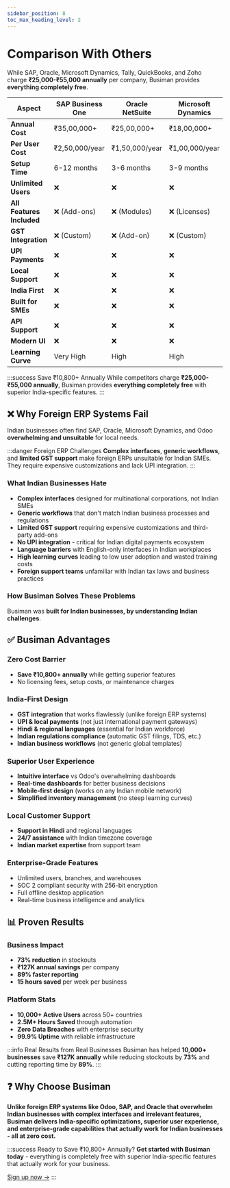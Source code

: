 ```yaml
---
sidebar_position: 8
toc_max_heading_level: 2
---
```


# Comparison With Others

While SAP, Oracle, Microsoft Dynamics, Tally, QuickBooks, and Zoho charge **₹25,000-₹55,000 annually** per company, Busiman provides **everything completely free**.

| **Aspect**                | **SAP Business One** | **Oracle NetSuite** | **Microsoft Dynamics** | **Tally ERP** | **Busiman** |
| ------------------------- | -------------------- | ------------------- | ---------------------- | ------------- | ----------- |
| **Annual Cost**           | ₹35,00,000+          | ₹25,00,000+         | ₹18,00,000+            | ₹50,000+      | **₹0**      |
| **Per User Cost**         | ₹2,50,000/year       | ₹1,50,000/year      | ₹1,00,000/year         | ₹5,000/year   | **Free**    |
| **Setup Time**            | 6-12 months          | 3-6 months          | 3-9 months             | 1-3 months    | **1 day**   |
| **Unlimited Users**       | ❌                   | ❌                  | ❌                     | ❌            | ✅          |
| **All Features Included** | ❌ (Add-ons)         | ❌ (Modules)        | ❌ (Licenses)          | ❌ (Versions) | ✅          |
| **GST Integration**       | ❌ (Custom)          | ❌ (Add-on)         | ❌ (Custom)            | ✅            | ✅          |
| **UPI Payments**          | ❌                   | ❌                  | ❌                     | ❌            | ✅          |
| **Local Support**         | ❌                   | ❌                  | ❌                     | ✅            | ✅          |
| **India First**           | ❌                   | ❌                  | ❌                     | ❌            | ✅          |
| **Built for SMEs**        | ❌                   | ❌                  | ❌                     | ❌            | ✅          |
| **API Support**           | ❌                   | ❌                  | ❌                     | ❌            | ✅          |
| **Modern UI**             | ❌                   | ❌                  | ❌                     | ❌            | ✅          |
| **Learning Curve**        | Very High            | High                | High                   | Medium        | **Low**     |

:::success Save ₹10,800+ Annually
While competitors charge **₹25,000-₹55,000 annually**, Busiman provides **everything completely free** with superior India-specific features.
:::

## ❌ Why Foreign ERP Systems Fail

Indian businesses often find SAP, Oracle, Microsoft Dynamics, and Odoo **overwhelming and unsuitable** for local needs.

:::danger Foreign ERP Challenges
**Complex interfaces**, **generic workflows**, and **limited GST support** make foreign ERPs unsuitable for Indian SMEs. They require expensive customizations and lack UPI integration.
:::

### What Indian Businesses Hate

- **Complex interfaces** designed for multinational corporations, not Indian SMEs
- **Generic workflows** that don't match Indian business processes and regulations
- **Limited GST support** requiring expensive customizations and third-party add-ons
- **No UPI integration** - critical for Indian digital payments ecosystem
- **Language barriers** with English-only interfaces in Indian workplaces
- **High learning curves** leading to low user adoption and wasted training costs
- **Foreign support teams** unfamiliar with Indian tax laws and business practices

### How Busiman Solves These Problems

Busiman was **built for Indian businesses, by understanding Indian challenges**.

## ✅ Busiman Advantages

### Zero Cost Barrier

- **Save ₹10,800+ annually** while getting superior features
- No licensing fees, setup costs, or maintenance charges

### India-First Design

- **GST integration** that works flawlessly (unlike foreign ERP systems)
- **UPI & local payments** (not just international payment gateways)
- **Hindi & regional languages** (essential for Indian workforce)
- **Indian regulations compliance** (automatic GST filings, TDS, etc.)
- **Indian business workflows** (not generic global templates)

### Superior User Experience

- **Intuitive interface** vs Odoo's overwhelming dashboards
- **Real-time dashboards** for better business decisions
- **Mobile-first design** (works on any Indian mobile network)
- **Simplified inventory management** (no steep learning curves)

### Local Customer Support

- **Support in Hindi** and regional languages
- **24/7 assistance** with Indian timezone coverage
- **Indian market expertise** from support team

### Enterprise-Grade Features

- Unlimited users, branches, and warehouses
- SOC 2 compliant security with 256-bit encryption
- Full offline desktop application
- Real-time business intelligence and analytics

## 📊 Proven Results

### Business Impact

- **73% reduction** in stockouts
- **₹127K annual savings** per company
- **89% faster reporting**
- **15 hours saved** per week per business

### Platform Stats

- **10,000+ Active Users** across 50+ countries
- **2.5M+ Hours Saved** through automation
- **Zero Data Breaches** with enterprise security
- **99.9% Uptime** with reliable infrastructure

:::info Real Results from Real Businesses
Busiman has helped **10,000+ businesses** save **₹127K annually** while reducing stockouts by **73%** and cutting reporting time by **89%**.
:::

## ❓ Why Choose Busiman

**Unlike foreign ERP systems like Odoo, SAP, and Oracle that overwhelm Indian businesses with complex interfaces and irrelevant features, Busiman delivers India-specific optimizations, superior user experience, and enterprise-grade capabilities that actually work for Indian businesses - all at zero cost.**

:::success Ready to Save ₹10,800+ Annually?
**Get started with Busiman today** - everything is completely free with superior India-specific features that actually work for your business.

[Sign up now →](https://busiman.in/auth/login)
:::
